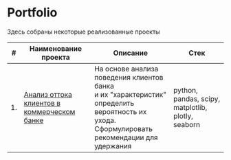 # Portfolio

Здесь собраны некоторые реализованные проекты

| #    | Наименование проекта                | Описание                                                     | Стек                                                         |
| ---- | ------------------------------------------------------------ | ------------------------------------------------------------ | ------------------------------------------------------------ |
| 1.   | [Анализ оттока клиентов в коммерческом банке](https://github.com/) | На основе анализа поведения клиентов банка <BR> и их "характеристик" определить вероятность их ухода.<BR> Сформулировать рекомендации для удержания | python, pandas, scipy, matplotlib, plotly, seaborn |
